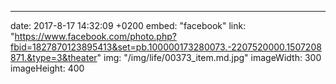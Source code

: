 ---
date: 2017-8-17 14:32:09 +0200
embed: "facebook"
link: "https://www.facebook.com/photo.php?fbid=1827870123895413&set=pb.100000173280073.-2207520000.1507208871.&type=3&theater"
img: "/img/life/00373_item.md.jpg"
imageWidth: 300
imageHeight: 400
